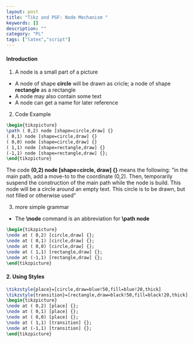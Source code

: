 ```yaml
---
layout: post
title: "Tikz and PGF: Node Mechanism "
keywords: []
description: ""
category: "PL"
tags: ["latex","script"]
---
```


#### Introduction
1. A node is a small part of a picture
- A node of shape **circle** will be drawn as cricle; a node of shape **rectangle** as a rectangle
- A node may also contain some text
- A node can get a name for later reference


2. Code Example

```latex
\begin{tikzpicture}
\path ( 0,2) node [shape=circle,draw] {}
( 0,1) node [shape=circle,draw] {}
( 0,0) node [shape=circle,draw] {}
( 1,1) node [shape=rectangle,draw] {}
(-1,1) node [shape=rectangle,draw] {};
\end{tikzpicture}
```

The code **(0,2) node [shape=circle, draw] {}** means the following: "in the main path, add a
move-to to the coordinate (0,2). Then, temporarily suspend the construction of the main path while
the node is build. This node will be a circle around an empty text. This circle is to be drawn, but
not filled or otherwise used"

3. more simple grammar
- The **\node** command is an abbreviation for **\path node**

```latex
\begin{tikzpicture}
\node at ( 0,2) [circle,draw] {};
\node at ( 0,1) [circle,draw] {};
\node at ( 0,0) [circle,draw] {};
\node at ( 1,1) [rectangle,draw] {};
\node at (-1,1) [rectangle,draw] {};
\end{tikzpicture}
```


#### 2. Using Styles

```latex
\tikzstyle{place}=[circle,draw=blue!50,fill=blue!20,thick]
\tikzstyle{transition}=[rectangle,draw=black!50,fill=black!20,thick]
\begin{tikzpicture}
\node at ( 0,2) [place] {};
\node at ( 0,1) [place] {};
\node at ( 0,0) [place] {};
\node at ( 1,1) [transition] {};
\node at (-1,1) [transition] {};
\end{tikzpicture}
```



